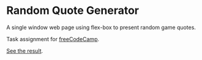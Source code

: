 # Random Quote Generator

A single window web page using flex-box to present random game quotes.

Task assignment for
[freeCodeCamp](https://www.freecodecamp.com/challenges/build-a-random-quote-machine).

[See the result](https://www.pathunstrom.com/random-quote).

